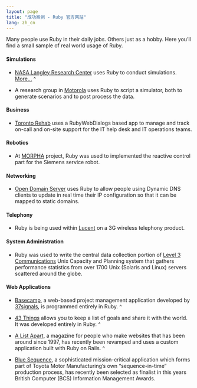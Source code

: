 ```yaml
---
layout: page
title: "成功案例 - Ruby 官方网站"
lang: zh_cn
---
```


Many people use Ruby in their daily jobs. Others just as a hobby. Here
you’ll find a small sample of real world usage of Ruby.

#### Simulations

* [NASA Langley Research Center][1] uses Ruby to conduct simulations.
  [More…][2]
^

* A research group in [Motorola][3] uses Ruby to script a simulator,
  both to generate scenarios and to post process the data.

#### Business

* [Toronto Rehab][4] uses a RubyWebDialogs based app to manage and track
  on-call and on-site support for the IT help desk and IT operations
  teams.

#### Robotics

* At [MORPHA][5] project, Ruby was used to implemented the reactive
  control part for the Siemens service robot.

#### Networking

* [Open Domain Server][6] uses Ruby to allow people using Dynamic DNS
  clients to update in real time their IP configuration so that it can
  be mapped to static domains.

#### Telephony

* Ruby is being used within [Lucent][7] on a 3G wireless telephony
  product.

#### System Administration

* Ruby was used to write the central data collection portion of [Level 3
  Communications][8] Unix Capacity and Planning system that gathers
  performance statistics from over 1700 Unix (Solaris and Linux) servers
  scattered around the globe.

#### Web Applications

* [Basecamp][9], a web-based project management application developed by
  [37signals][10], is programmed entirely in Ruby.
^

* [43 Things][11] allows you to keep a list of goals and share it with
  the world. It was developed entirely in Ruby.
^

* [A List Apart][12], a magazine for people who make websites that has
  been around since 1997, has recently been revamped and uses a custom
  application built with Ruby on Rails.
^

* [Blue Sequence][13], a sophisticated mission-critical application
  which forms part of Toyota Motor Manufacturing’s own
  “sequence-in-time” production process, has recently been selected as
  finalist in this years British Computer (BCS) Information Management
  Awards.



[1]: http://www.larc.nasa.gov/
[2]: http://www-106.ibm.com/developerworks/linux/library/l-oslab/
[3]: http://www.motorola.com
[4]: http://www.torontorehab.on.ca/
[5]: http://www.morpha.de/php_e/
[6]: http://ods.org/
[7]: http://www.lucent.com/
[8]: http://www.level3.com/
[9]: http://www.basecamphq.com
[10]: http://www.37signals.com
[11]: http://www.43things.com
[12]: http://www.alistapart.com
[13]: http://www.bluefountain.com/casestudies/bfs-deliver-a-2nd-sequence-production-system-for-toyota/
